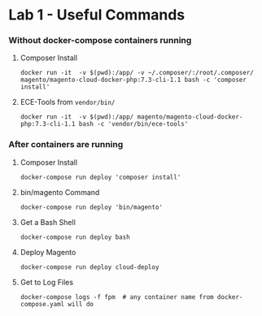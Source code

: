 # Lab 1 - Useful Commands

### Without docker-compose containers running

1) Composer Install

       docker run -it  -v $(pwd):/app/ -v ~/.composer/:/root/.composer/ magento/magento-cloud-docker-php:7.3-cli-1.1 bash -c 'composer install'

2) ECE-Tools from `vendor/bin/`

       docker run -it  -v $(pwd):/app/ magento/magento-cloud-docker-php:7.3-cli-1.1 bash -c 'vendor/bin/ece-tools'

### After containers are running

1) Composer Install

       docker-compose run deploy 'composer install'

2) bin/magento Command

       docker-compose run deploy 'bin/magento'

3) Get a Bash Shell

       docker-compose run deploy bash

4) Deploy Magento

       docker-compose run deploy cloud-deploy


5) Get to Log Files

       docker-compose logs -f fpm  # any container name from docker-compose.yaml will do
